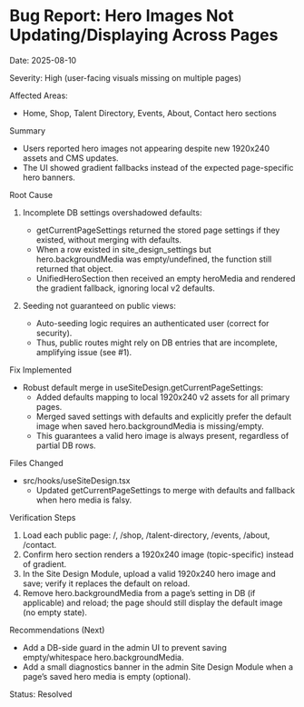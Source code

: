 # Bug Report: Hero Images Not Updating/Displaying Across Pages

Date: 2025-08-10

Severity: High (user-facing visuals missing on multiple pages)

Affected Areas:
- Home, Shop, Talent Directory, Events, About, Contact hero sections

Summary
- Users reported hero images not appearing despite new 1920x240 assets and CMS updates.
- The UI showed gradient fallbacks instead of the expected page-specific hero banners.

Root Cause
1) Incomplete DB settings overshadowed defaults:
   - getCurrentPageSettings returned the stored page settings if they existed, without merging with defaults.
   - When a row existed in site_design_settings but hero.backgroundMedia was empty/undefined, the function still returned that object.
   - UnifiedHeroSection then received an empty heroMedia and rendered the gradient fallback, ignoring local v2 defaults.

2) Seeding not guaranteed on public views:
   - Auto-seeding logic requires an authenticated user (correct for security).
   - Thus, public routes might rely on DB entries that are incomplete, amplifying issue (see #1).

Fix Implemented
- Robust default merge in useSiteDesign.getCurrentPageSettings:
  - Added defaults mapping to local 1920x240 v2 assets for all primary pages.
  - Merged saved settings with defaults and explicitly prefer the default image when saved hero.backgroundMedia is missing/empty.
  - This guarantees a valid hero image is always present, regardless of partial DB rows.

Files Changed
- src/hooks/useSiteDesign.tsx
  - Updated getCurrentPageSettings to merge with defaults and fallback when hero media is falsy.

Verification Steps
1) Load each public page: /, /shop, /talent-directory, /events, /about, /contact.
2) Confirm hero section renders a 1920x240 image (topic-specific) instead of gradient.
3) In the Site Design Module, upload a valid 1920x240 hero image and save; verify it replaces the default on reload.
4) Remove hero.backgroundMedia from a page’s setting in DB (if applicable) and reload; the page should still display the default image (no empty state).

Recommendations (Next)
- Add a DB-side guard in the admin UI to prevent saving empty/whitespace hero.backgroundMedia.
- Add a small diagnostics banner in the admin Site Design Module when a page’s saved hero media is empty (optional).

Status: Resolved
